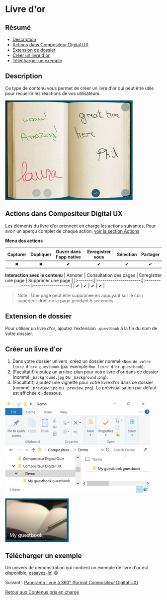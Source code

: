 # Livre d'or

## Résumé
* [Description](#description)
* [Actions dans Compositeur Digital UX](#actions-dans-compositeur-digital-ux)
* [Extension de dossier](#extension-de-dossier)
* [Créer un livre d'or](#créer-un-livre-dor)
* [Télécharger un exemple](#télécharger-un-exemple)

## Description

Ce type de contenu vous permet de créer un livre d'or qui peut être utile pour recueillir les réactions de vos utilisateurs.

![Livre d'or affiché dans Compositeur Digital UX](../../../en/img/content_guestbook.JPG)

## Actions dans Compositeur Digital UX

Les éléments du livre d'or prennent en charge les actions suivantes. Pour avoir un aperçu complet de chaque action, [voir la section Actions](actions.md)

**Menu des actions**

| Capturer  | Dupliquer | Ouvrir dans l'app native | Enregistrer sous | Sélection | Partager  |
|:---------:|:---------:|:------------------------:|:----------------:|:---------:|:---------:|
| &#x2716;  | &#x2716;  | &#x2714;                 | &#x2714;         | &#x2714;  | &#x2714;  |

**Interaction avec le contenu**
| Annoter  | Consultation des pages | Enregistrer une page | Supprimer une page |
|:--------:|:----------------------:|:--------------------:|:------------------:|
| &#x2714; | &#x2714;               | &#x2714;             | &#x2714;           |

> Note : Une page peut être supprimée en appuyant sur le coin supérieur droit de la page pendant 5 secondes.

## Extension de dossier

Pour utiliser un livre d'or, ajoutez l'extension `.guestbook` à la fin du nom de votre dossier.

## Créer un livre d'or

1. Dans votre dossier univers, créez un dossier nommé `<Nom de votre livre d'or>.guestbook` (par exemple `Mon livre d'or.guestbook`).
2. (Facultatif) ajoutez un arrière-plan pour votre livre d'or dans ce dossier (nommé `_background.jpg` ou `_background.png`).
3. (Facultatif) ajoutez une vignette pour votre livre d'or dans ce dossier (nommé `_preview.jpg` ou `_preview.png`). La prévisualisation par défaut est affichée ci-dessous.

![Dossier du livre d'or](../../../en/img/content_guestbook_folder.JPG)

![Aperçu du livre d'or](../../../en/img/content_guestbook_preview.JPG)

## Télécharger un exemple

Un univers de démonstration qui contient un exemple de livre d'or est disponible, [essayez-le!](../../../en/organise_content/Demo-Universe.zip) &#x1f604;

Suivant : [Panorama : vue à 360° (format Compositeur Digital UX)](panorama.md)

[Retour aux Contenus pris en charge](index.md)
